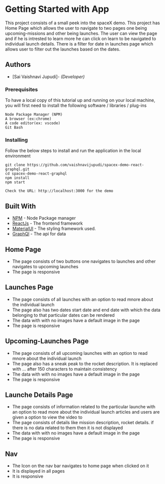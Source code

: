 # Getting Started with  App

This project consists of a small peek into the spaceX demo. This project has Home Page which allows the user to navigate to two pages one being upcoming-missions and other being launches. The user can view the page and if he is intrested to learn more he can click on learn to be navigated to individual launch details. There is a filter for date in launches page which allows user to filter out the launches based on the dates.

## Authors

- [Sai Vaishnavi Jupudi]- _(Developer)_

### Prerequisites

To have a local copy of this tutorial up and running on your local machine, you will first need to install the following software / libraries / plug-ins
​
```
Node Package Manager (NPM)
A browser (ex:chrome)
A code editor(ex: vscode)
Git Bash
```

### Installing

Follow the below steps to install and run the application in the local environment

```
git clone https://github.com/vaishnavijupudi/spacex-demo-react-graphql.git
cd spacex-demo-react-graphql
npm install
npm start
```

```
Check the URL: http://localhost:3000 for the demo
```

## Built With

- [NPM](https://docs.npmjs.com/downloading-and-installing-node-js-and-npm) - Node Package manager
- [ReactJs](https://reactjs.org/docs/create-a-new-react-app.html) - The frontend framework
- [MaterialUI](https://mui.com/material-ui/) - The styling framework used.
- [GraphQl](https://studio.apollographql.com/public/SpaceX-pxxbxen/variant/current/home) - The api for data

## Home Page
- The page consists of two buttons one navigates to launches and other navigates to upcoming launches
- The page is responsive

## Launches Page
- The page consists of all launches with an option to read mnore about the individual launch
- The page also has two dates start date and end date with which the data belonging to that particular dates can be rendered
- The data with with no images have a default image in the page
- The page is responsive

## Upcoming-Launches Page
- The page consists of all upcoming launches with an option to read mnore about the individual launch
- The page also has a sneak peak to the rocket description. It is replaced with ... after 150 characters to maintain consistency
- The data with with no images have a default image in the page
- The page is responsive

## Launche Details Page
- The page consists of information related to the particular launche with an option to read more about the individual launch articles and users are given a option to view the video to
- The page consists of details like mission description, rocket details. if there is no data related to them then it is not displayed
- The data with with no images have a default image in the page
- The page is responsive

## Nav
- The Icon on the nav bar navigates to home page when clicked on it
- It is displayed in all pages
- It is responsive

